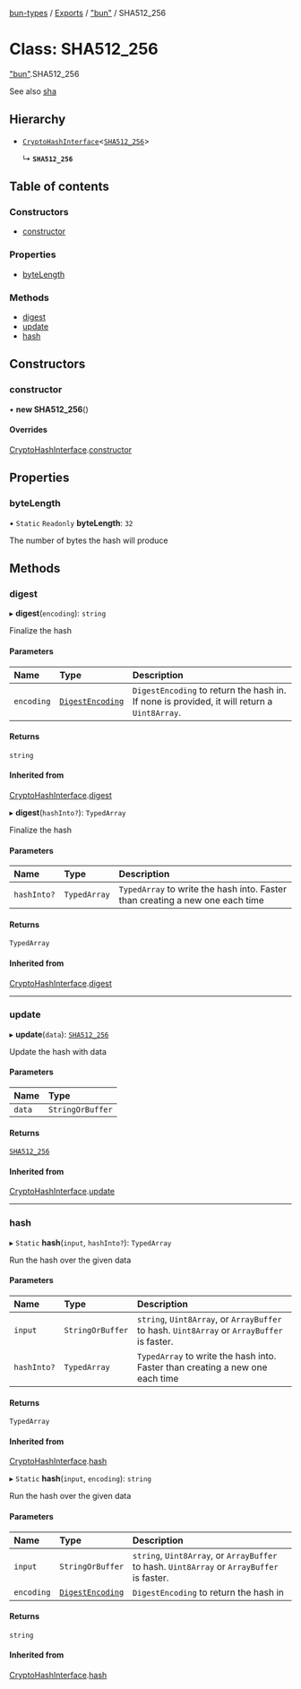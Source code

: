 [bun-types](https://oven-sh.github.io/bun-types/README.md) / [Exports](https://oven-sh.github.io/bun-types/modules.md) / ["bun"](https://oven-sh.github.io/bun-types/modules/bun_.md) / SHA512\_256

# Class: SHA512\_256

["bun"](https://oven-sh.github.io/bun-types/modules/bun_.md).SHA512_256

See also [sha](https://oven-sh.github.io/bun-types/modules/bun_.md#sha)

## Hierarchy

- [`CryptoHashInterface`](https://oven-sh.github.io/bun-types/classes/bun_.CryptoHashInterface.md)<[`SHA512_256`](https://oven-sh.github.io/bun-types/classes/bun_.SHA512_256.md)\>

  ↳ **`SHA512_256`**

## Table of contents

### Constructors

- [constructor](https://oven-sh.github.io/bun-types/classes/bun_.SHA512_256.md#constructor)

### Properties

- [byteLength](https://oven-sh.github.io/bun-types/classes/bun_.SHA512_256.md#bytelength)

### Methods

- [digest](https://oven-sh.github.io/bun-types/classes/bun_.SHA512_256.md#digest)
- [update](https://oven-sh.github.io/bun-types/classes/bun_.SHA512_256.md#update)
- [hash](https://oven-sh.github.io/bun-types/classes/bun_.SHA512_256.md#hash)

## Constructors

### constructor

• **new SHA512_256**()

#### Overrides

[CryptoHashInterface](https://oven-sh.github.io/bun-types/classes/bun_.CryptoHashInterface.md).[constructor](https://oven-sh.github.io/bun-types/classes/bun_.CryptoHashInterface.md#constructor)

## Properties

### byteLength

▪ `Static` `Readonly` **byteLength**: ``32``

The number of bytes the hash will produce

## Methods

### digest

▸ **digest**(`encoding`): `string`

Finalize the hash

#### Parameters

| Name | Type | Description |
| :------ | :------ | :------ |
| `encoding` | [`DigestEncoding`](https://oven-sh.github.io/bun-types/modules/bun_.md#digestencoding) | `DigestEncoding` to return the hash in. If none is provided, it will return a `Uint8Array`. |

#### Returns

`string`

#### Inherited from

[CryptoHashInterface](https://oven-sh.github.io/bun-types/classes/bun_.CryptoHashInterface.md).[digest](https://oven-sh.github.io/bun-types/classes/bun_.CryptoHashInterface.md#digest)

▸ **digest**(`hashInto?`): `TypedArray`

Finalize the hash

#### Parameters

| Name | Type | Description |
| :------ | :------ | :------ |
| `hashInto?` | `TypedArray` | `TypedArray` to write the hash into. Faster than creating a new one each time |

#### Returns

`TypedArray`

#### Inherited from

[CryptoHashInterface](https://oven-sh.github.io/bun-types/classes/bun_.CryptoHashInterface.md).[digest](https://oven-sh.github.io/bun-types/classes/bun_.CryptoHashInterface.md#digest)

___

### update

▸ **update**(`data`): [`SHA512_256`](https://oven-sh.github.io/bun-types/classes/bun_.SHA512_256.md)

Update the hash with data

#### Parameters

| Name | Type |
| :------ | :------ |
| `data` | `StringOrBuffer` |

#### Returns

[`SHA512_256`](https://oven-sh.github.io/bun-types/classes/bun_.SHA512_256.md)

#### Inherited from

[CryptoHashInterface](https://oven-sh.github.io/bun-types/classes/bun_.CryptoHashInterface.md).[update](https://oven-sh.github.io/bun-types/classes/bun_.CryptoHashInterface.md#update)

___

### hash

▸ `Static` **hash**(`input`, `hashInto?`): `TypedArray`

Run the hash over the given data

#### Parameters

| Name | Type | Description |
| :------ | :------ | :------ |
| `input` | `StringOrBuffer` | `string`, `Uint8Array`, or `ArrayBuffer` to hash. `Uint8Array` or `ArrayBuffer` is faster. |
| `hashInto?` | `TypedArray` | `TypedArray` to write the hash into. Faster than creating a new one each time |

#### Returns

`TypedArray`

#### Inherited from

[CryptoHashInterface](https://oven-sh.github.io/bun-types/classes/bun_.CryptoHashInterface.md).[hash](https://oven-sh.github.io/bun-types/classes/bun_.CryptoHashInterface.md#hash)

▸ `Static` **hash**(`input`, `encoding`): `string`

Run the hash over the given data

#### Parameters

| Name | Type | Description |
| :------ | :------ | :------ |
| `input` | `StringOrBuffer` | `string`, `Uint8Array`, or `ArrayBuffer` to hash. `Uint8Array` or `ArrayBuffer` is faster. |
| `encoding` | [`DigestEncoding`](https://oven-sh.github.io/bun-types/modules/bun_.md#digestencoding) | `DigestEncoding` to return the hash in |

#### Returns

`string`

#### Inherited from

[CryptoHashInterface](https://oven-sh.github.io/bun-types/classes/bun_.CryptoHashInterface.md).[hash](https://oven-sh.github.io/bun-types/classes/bun_.CryptoHashInterface.md#hash)
